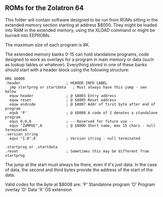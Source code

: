 ## ROMs for the Zolatron 64

This folder will contain software designed to be run from ROMs sitting in the extended memory section starting at address $8000. They might be loaded into RAM in the extended memory, using the XLOAD command or might be burned into EEPROMs.

The maximum size of each program is 8K.

The extended memory banks 0-15 can hold standalone programs, code designed to work as overlays for a program in main memory or data (such as lookup tables or whatever). Everything stored in one of these banks should start with a header block using the following structure:

```
ORG $8000
.header                     ; HEADER INFO LABEL
  jmp startprog or startdata   ; Must always have this jump - see below
  equw header               ; @ $8003 Entry address
  equw reset                ; @ $8005 Reset address
  equw endcode              ; @ $8007 Addr of first byte after end of program
  equb 'P'                  ; @ $8008 A code of 2 denotes a standalone program
  equs 0,0,0                ; -- Reserved for future use --
  equs "ZUMPUS",0           ; @ $800D Short name, max 15 chars - null terminated
.version_string
  equs "1.0",0              ; Version string - null terminated

.startprog or .startdata
.reset						; Sometimes this may be different from startprog
```

The jump at the start must always be there, even if it's just data. In the
case of data, the second and third bytes provide the address of the start of
the data.

Valid codes for the byte at $8008 are:
'P' Standalone program
'O' Program overlay
'D' Data
'X' OS extension

